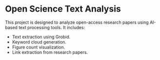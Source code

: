 # Open Science Text Analysis

This project is designed to analyze open-access research papers using AI-based text processing tools. It includes:
- Text extraction using Grobid.
- Keyword cloud generation.
- Figure count visualization.
- Link extraction from research papers.

